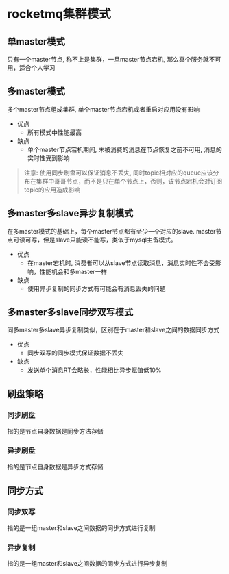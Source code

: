 # rocketmq集群模式
## 单master模式
只有一个master节点, 称不上是集群，一旦master节点宕机, 那么真个服务就不可用，适合个人学习

## 多master模式
多个master节点组成集群, 单个master节点宕机或者重启对应用没有影响
- 优点
  - 所有模式中性能最高
- 缺点
  - 单个master节点宕机期间, 未被消费的消息在节点恢复之前不可用, 消息的实时性受到影响

> 注意: 使用同步刷盘可以保证消息不丢失, 同时topic相对应的queue应该分布在集群中哥哥节点，而不是只在单个节点上，否则，该节点宕机会对订阅topic的应用造成影响

## 多master多slave异步复制模式
在多master模式的基础上，每个master节点都有至少一个对应的slave. master节点可读可写，但是slave只能读不能写，类似于mysql主备模式。
- 优点
  - 在master宕机时, 消费者可以从slave节点读取消息，消息实时性不会受影响，性能机会和多master一样
- 缺点
  - 使用异步复制的同步方式有可能会有消息丢失的问题

## 多master多slave同步双写模式
同多master多slave异步复制类似，区别在于master和slave之间的数据同步方式

- 优点
  - 同步双写的同步模式保证数据不丢失
- 缺点
  - 发送单个消息RT会略长，性能相比异步赋值低10%

## 刷盘策略
### 同步刷盘
指的是节点自身数据是同步方法存储

### 异步刷盘
指的是节点自身数据是异步方式存储

## 同步方式
### 同步双写
指的是一组master和slave之间数据的同步方式进行复制

### 异步复制
指的是一组master和slave之间数据的同步方式进行异步复制
